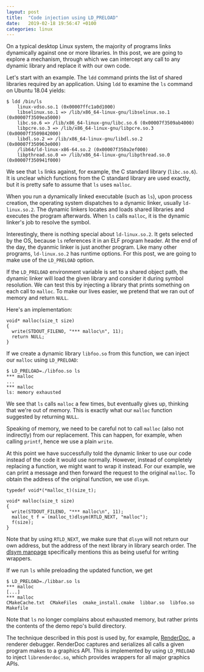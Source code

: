 ```yaml
---
layout: post
title:  "Code injection using LD_PRELOAD"
date:   2019-02-18 19:56:47 +0100
categories: linux
---
```

On a typical desktop Linux system, the majority of programs links dynamically against one or more libraries.
In this post, we are going to explore a mechanism, through which we can intercept any call to any dynamic library and replace it with our own code.

Let's start with an example.
The `ldd` command prints the list of shared libraries required by an application.
Using `ldd` to examine the `ls` command on Ubuntu 18.04 yields:

```
$ ldd /bin/ls
	linux-vdso.so.1 (0x00007ffc1a0d1000)
	libselinux.so.1 => /lib/x86_64-linux-gnu/libselinux.so.1 (0x00007f3509ea5000)
	libc.so.6 => /lib/x86_64-linux-gnu/libc.so.6 (0x00007f3509ab4000)
	libpcre.so.3 => /lib/x86_64-linux-gnu/libpcre.so.3 (0x00007f3509842000)
	libdl.so.2 => /lib/x86_64-linux-gnu/libdl.so.2 (0x00007f350963e000)
	/lib64/ld-linux-x86-64.so.2 (0x00007f350a2ef000)
	libpthread.so.0 => /lib/x86_64-linux-gnu/libpthread.so.0 (0x00007f350941f000)
```

We see that `ls` links against, for example, the C standard library (`libc.so.6`).
It is unclear which functions from the C standard library are used exactly, but it is pretty safe to assume that `ls` uses `malloc`.

When you run a dynamically linked executable (such as `ls`), upon process creation, the operating system dispatches to a dynamic linker, usually `ld-linux.so.2`.
The dynamic linkers locates and loads shared libraries and executes the program afterwards.
When `ls` calls `malloc`, it is the dynamic linker's job to resolve the symbol.

Interestingly, there is nothing special about `ld-linux.so.2`.
It gets selected by the OS, because `ls` references it in an ELF program header.
At the end of the day, the dyanmic linker is just another program.
Like many other programs, `ld-linux.so.2` has runtime options.
For this post, we are going to make use of the `LD_PRELOAD` option.

If the `LD_PRELOAD` environment variable is set to a shared object path, the dynamic linker will load the given library and consider it during symbol resolution.
We can test this by injecting a library that prints something on each call to `malloc`.
To make our lives easier, we pretend that we ran out of memory and return `NULL`.

Here's an implementation:

```
void* malloc(size_t size)
{
  write(STDOUT_FILENO, "*** malloc\n", 11);
  return NULL;
}
```

If we create a dynamic library `libfoo.so` from this function, we can inject our `malloc` using `LD_PRELOAD`:

```
$ LD_PRELOAD=./libfoo.so ls
*** malloc
...
*** malloc
ls: memory exhausted
```

We see that `ls` calls `malloc` a few times, but eventually gives up, thinking that we're out of memory.
This is exactly what our `malloc` function suggested by returning `NULL`.

Speaking of memory, we need to be careful not to call `malloc` (also not indirectly) from our replacement.
This can happen, for example, when calling `printf`, hence we use a plain `write`.

At this point we have successfully told the dynamic linker to use our code instead of the code it would use normally.
However, instead of completely replacing a function, we might want to wrap it instead.
For our example, we can print a message and then forward the request to the original `malloc`.
To obtain the address of the original function, we use `dlsym`.

```
typedef void*(*malloc_t)(size_t);

void* malloc(size_t size)
{
  write(STDOUT_FILENO, "*** malloc\n", 11);
  malloc_t f = (malloc_t)dlsym(RTLD_NEXT, "malloc");
  f(size);
}
```

Note that by using `RTLD_NEXT`, we make sure that `dlsym` will not return our own address, but the address of the next library in library search order.
The [dlsym manpage][man-dlsym] specifically mentions this as being useful for writing wrappers.

If we run `ls` while preloading the updated function, we get

```
$ LD_PRELOAD=./libbar.so ls
*** malloc
[...]
*** malloc
CMakeCache.txt	CMakeFiles  cmake_install.cmake  libbar.so  libfoo.so  Makefile
```

Note that `ls` no longer complains about exhausted memory, but rather prints the contents of the demo repo's build directory.

The technique described in this post is used by, for example, [RenderDoc][render-doc], a renderer debugger.
RenderDoc captures and serializes all calls a given program makes to a graphics API.
This is implemented by using `LD_PRELOAD` to inject `librenderdoc.so`, which provides wrappers for all major graphics APIs.

[man-dlsym]:   https://linux.die.net/man/3/dlsym
[render-doc]:  https://renderdoc.org